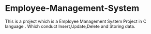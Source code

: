 # Employee-Management-System
This is a project which is a Employee Management System Project in C language .
Which conduct Insert,Update,Delete and Storing data.
